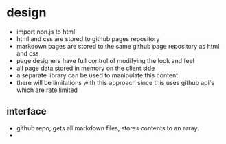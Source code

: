 # design

+ import non.js to html
+ html and css are stored to github pages repository
+ markdown pages are stored to the same github page repository as html and css
+ page designers have full control of modifying the look and feel
+ all page data stored in memory on the client side
+ a separate library can be used to manipulate this content
+ there will be limitations with this approach since this uses github api's which are rate limited

## interface

+ github repo, gets all markdown files, stores contents to an array.
+  